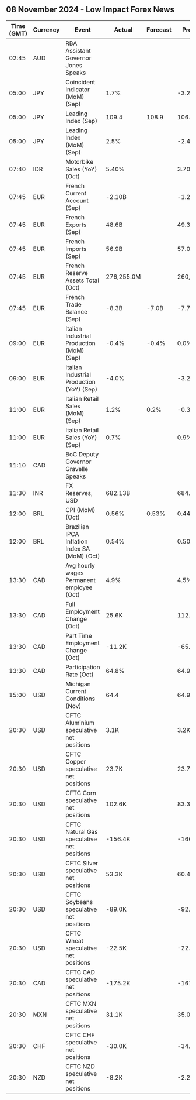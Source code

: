 ## 08 November 2024 - Low Impact Forex News

| Time (GMT) | Currency | Event | Actual | Forecast | Previous |
|------|----------|-------|--------|----------|----------|
| 02:45 | AUD | RBA Assistant Governor Jones Speaks |  |  |  |
| 05:00 | JPY | Coincident Indicator (MoM) (Sep) | 1.7% |  | -3.2% |
| 05:00 | JPY | Leading Index (Sep) | 109.4 | 108.9 | 106.9 |
| 05:00 | JPY | Leading Index (MoM) (Sep) | 2.5% |  | -2.4% |
| 07:40 | IDR | Motorbike Sales (YoY) (Oct) | 5.40% |  | 3.70% |
| 07:45 | EUR | French Current Account (Sep) | -2.10B |  | -1.20B |
| 07:45 | EUR | French Exports (Sep) | 48.6B |  | 49.3B |
| 07:45 | EUR | French Imports (Sep) | 56.9B |  | 57.0B |
| 07:45 | EUR | French Reserve Assets Total (Oct) | 276,255.0M |  | 260,783.0M |
| 07:45 | EUR | French Trade Balance (Sep) | -8.3B | -7.0B | -7.7B |
| 09:00 | EUR | Italian Industrial Production (MoM) (Sep) | -0.4% | -0.4% | 0.0% |
| 09:00 | EUR | Italian Industrial Production (YoY) (Sep) | -4.0% |  | -3.2% |
| 11:00 | EUR | Italian Retail Sales (MoM) (Sep) | 1.2% | 0.2% | -0.3% |
| 11:00 | EUR | Italian Retail Sales (YoY) (Sep) | 0.7% |  | 0.9% |
| 11:10 | CAD | BoC Deputy Governor Gravelle Speaks |  |  |  |
| 11:30 | INR | FX Reserves, USD | 682.13B |  | 684.81B |
| 12:00 | BRL | CPI (MoM) (Oct) | 0.56% | 0.53% | 0.44% |
| 12:00 | BRL | Brazilian IPCA Inflation Index SA (MoM) (Oct) | 0.54% |  | 0.50% |
| 13:30 | CAD | Avg hourly wages Permanent employee (Oct) | 4.9% |  | 4.5% |
| 13:30 | CAD | Full Employment Change (Oct) | 25.6K |  | 112.0K |
| 13:30 | CAD | Part Time Employment Change (Oct) | -11.2K |  | -65.3K |
| 13:30 | CAD | Participation Rate (Oct) | 64.8% |  | 64.9% |
| 15:00 | USD | Michigan Current Conditions (Nov) | 64.4 |  | 64.9 |
| 20:30 | USD | CFTC Aluminium speculative net positions | 3.1K |  | 3.2K |
| 20:30 | USD | CFTC Copper speculative net positions | 23.7K |  | 23.7K |
| 20:30 | USD | CFTC Corn speculative net positions | 102.6K |  | 83.3K |
| 20:30 | USD | CFTC Natural Gas speculative net positions | -156.4K |  | -166.2K |
| 20:30 | USD | CFTC Silver speculative net positions | 53.3K |  | 60.4K |
| 20:30 | USD | CFTC Soybeans speculative net positions | -89.0K |  | -92.1K |
| 20:30 | USD | CFTC Wheat speculative net positions | -22.5K |  | -22.9K |
| 20:30 | CAD | CFTC CAD speculative net positions | -175.2K |  | -167.5K |
| 20:30 | MXN | CFTC MXN speculative net positions | 31.1K |  | 35.0K |
| 20:30 | CHF | CFTC CHF speculative net positions | -30.0K |  | -34.0K |
| 20:30 | NZD | CFTC NZD speculative net positions | -8.2K |  | -2.2K |
